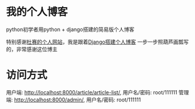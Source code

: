# 我的个人博客
python初学者用python + django搭建的简易版个人博客

特别感谢[杜赛的个人网站](https://www.dusaiphoto.com/ "杜赛的个人网站")，我是跟着[Django搭建个人博客](https://www.dusaiphoto.com/article/detail/2/)
一步一步照葫芦画瓢写的，非常感谢这位博主

# 访问方式
用户端: [http://localhost:8000/article/article-list/](http://localhost:8000/article/article-list/), 用户名/密码: root/111111 
管理端: [http://localhost:8000/admin/](http://localhost:8000/admin/), 用户名/密码: root/111111 
